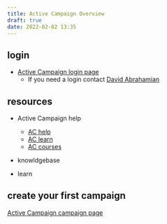 ```yaml
---
title: Active Campaign Overview
draft: true
date: 2022-02-02 13:35
---
```

## login

* [Active Campaign login page](Metro77073.activehosted.com)
  * If you need a login contact [David Abrahamian](mailto:abrahamiand@metro.net)

## resources

* Active Campaign help
  * [AC help](help.activecampaign.com/hc/en-us)
  * [AC learn](activecampaign.com/learn)
  * [AC courses](courses.activecampaign.com)

* knowldgebase
* learn

## create your first campaign

 [Active Campaign campaign page](Metro77073.activehosted.com/campaigns)
